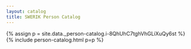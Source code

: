 ```yaml
---
layout: catalog
title: SWERIK Person Catalog
---
```

{% assign p = site.data._person-catalog.i-8QhUhC7tghVhGLiXuQy6st %}
{% include person-catalog.html p=p %}

